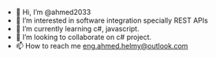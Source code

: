 - 👋 Hi, I’m @ahmed2033
- 👀 I’m interested in software integration specially REST APIs 
- 🌱 I’m currently learning c#, javascript.
- 💞️ I’m looking to collaborate on c# project.
- 📫 How to reach me eng.ahmed.helmy@outlook.com 

<!---
ahmed2033/ahmed2033 is a ✨ special ✨ repository because its `README.md` (this file) appears on your GitHub profile.
You can click the Preview link to take a look at your changes.
--->
